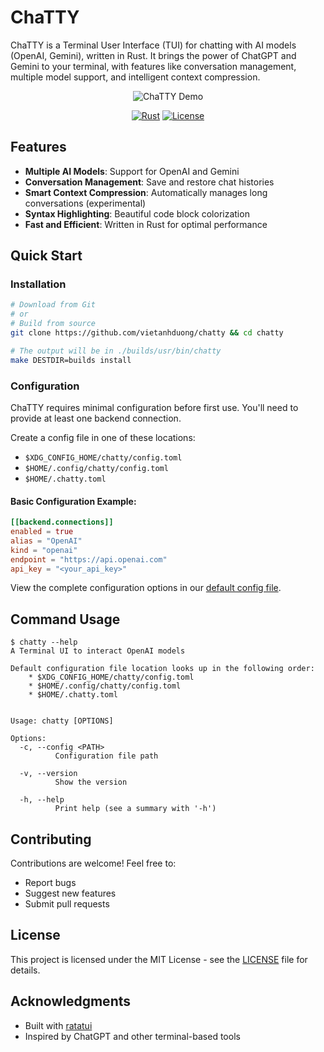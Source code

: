 # ChaTTY

ChaTTY is a Terminal User Interface (TUI) for chatting with AI models (OpenAI, Gemini), written in Rust.
It brings the power of ChatGPT and Gemini to your terminal, with features like conversation management,
multiple model support, and intelligent context compression.

<div align="center">
<img src="./assets/demo.gif" alt="ChaTTY Demo"/>

[![Rust](https://img.shields.io/badge/rust-%23000000.svg?style=for-the-badge&logo=rust&logoColor=white)](https://www.rust-lang.org/)
[![License](https://img.shields.io/badge/license-MIT-blue.svg?style=for-the-badge)](LICENSE)
</div>

## Features
* **Multiple AI Models**: Support for OpenAI and Gemini
* **Conversation Management**: Save and restore chat histories
* **Smart Context Compression**: Automatically manages long conversations (experimental)
* **Syntax Highlighting**: Beautiful code block colorization
* **Fast and Efficient**: Written in Rust for optimal performance

## Quick Start

### Installation
```bash
# Download from Git
# or
# Build from source
git clone https://github.com/vietanhduong/chatty && cd chatty

# The output will be in ./builds/usr/bin/chatty
make DESTDIR=builds install
```

### Configuration
ChaTTY requires minimal configuration before first use. You'll need to provide at least one backend connection.

Create a config file in one of these locations:
* `$XDG_CONFIG_HOME/chatty/config.toml`
* `$HOME/.config/chatty/config.toml`
* `$HOME/.chatty.toml`

#### Basic Configuration Example:
```toml
[[backend.connections]]
enabled = true
alias = "OpenAI"
kind = "openai"
endpoint = "https://api.openai.com"
api_key = "<your_api_key>"
```

View the complete configuration options in our [default config file](./.chatty.default.toml).

## Command Usage
```console
$ chatty --help
A Terminal UI to interact OpenAI models

Default configuration file location looks up in the following order:
    * $XDG_CONFIG_HOME/chatty/config.toml
    * $HOME/.config/chatty/config.toml
    * $HOME/.chatty.toml


Usage: chatty [OPTIONS]

Options:
  -c, --config <PATH>
          Configuration file path

  -v, --version
          Show the version

  -h, --help
          Print help (see a summary with '-h')
```

## Contributing
Contributions are welcome! Feel free to:
- Report bugs
- Suggest new features
- Submit pull requests

## License
This project is licensed under the MIT License - see the [LICENSE](LICENSE) file for details.

## Acknowledgments
- Built with [ratatui](https://github.com/ratatui-org/ratatui)
- Inspired by ChatGPT and other terminal-based tools
